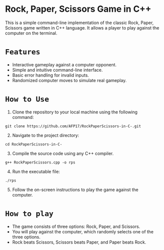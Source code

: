 # Rock, Paper, Scissors Game in C++
This is a simple command-line implementation of the classic Rock, Paper, Scissors game written in C++ language. It allows a player to play against the computer on the terminal.

# `Features`
- Interactive gameplay against a computer opponent.
- Simple and intuitive command-line interface.
- Basic error handling for invalid inputs.
- Randomized computer moves to simulate real gameplay.

# `How to Use`
1. Clone the repository to your local machine using the following command:
```
git clone https://github.com/AFP17/RockPaperScissors-in-C-.git
```
2. Navigate to the project directory:
```
cd RockPaperScissors-in-C-
```
3. Compile the source code using any C++ compiler.
```
g++ RockPaperScissors.cpp -o rps
```
4. Run the executable file:
```
./rps
```
5. Follow the on-screen instructions to play the game against the computer.

# `How to play`
- The game consists of three options: Rock, Paper, and Scissors.
- You will play against the computer, which randomly selects one of the three options.
- Rock beats Scissors, Scissors beats Paper, and Paper beats Rock.